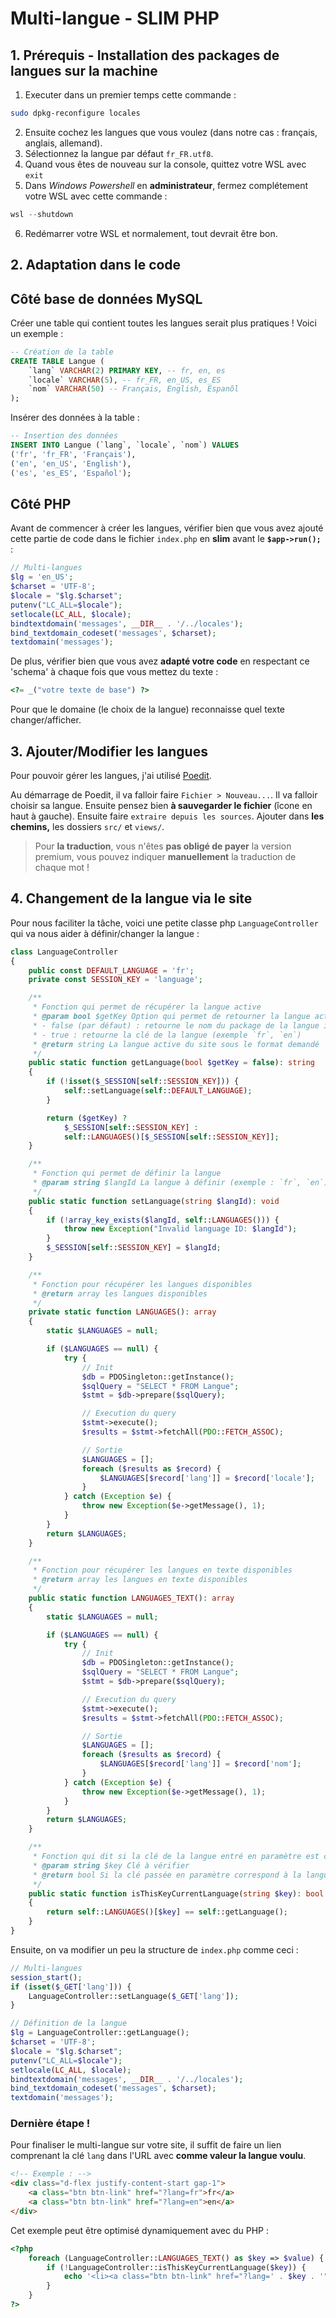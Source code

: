 # Multi-langue - SLIM PHP
## 1. Prérequis - Installation des packages de langues sur la machine
1. Executer dans un premier temps cette commande :
```bash
sudo dpkg-reconfigure locales
```
2. Ensuite cochez les langues que vous voulez (dans notre cas : français, anglais, allemand).
3. Sélectionnez la langue par défaut `fr_FR.utf8`.
4. Quand vous êtes de nouveau sur la console, quittez votre WSL avec `exit`
5. Dans *Windows Powershell* en **administrateur**, fermez complétement votre WSL avec cette commande :
```powershell
wsl --shutdown
``` 
6. Redémarrer votre WSL et normalement, tout devrait être bon.

## 2. Adaptation dans le code
## Côté base de données MySQL
Créer une table qui contient toutes les langues serait plus pratiques ! Voici un exemple :
```sql
-- Création de la table
CREATE TABLE Langue (
    `lang` VARCHAR(2) PRIMARY KEY, -- fr, en, es
    `locale` VARCHAR(5), -- fr_FR, en_US, es_ES
    `nom` VARCHAR(50) -- Français, English, Espanõl
);
```
Insérer des données à la table :
```sql
-- Insertion des données
INSERT INTO Langue (`lang`, `locale`, `nom`) VALUES
('fr', 'fr_FR', 'Français'),
('en', 'en_US', 'English'),
('es', 'es_ES', 'Español');
```

## Côté PHP
Avant de commencer à créer les langues, vérifier bien que vous avez ajouté cette partie de code dans le fichier `index.php` en **slim** avant le **`$app->run();`** :
```php
// Multi-langues
$lg = 'en_US';
$charset = 'UTF-8';
$locale = "$lg.$charset";
putenv("LC_ALL=$locale");
setlocale(LC_ALL, $locale);
bindtextdomain('messages', __DIR__ . '/../locales');
bind_textdomain_codeset('messages', $charset);
textdomain('messages');
```

De plus, vérifier bien que vous avez **adapté votre code** en respectant ce 'schema' à chaque fois que vous mettez du texte :
```php
<?= _("votre texte de base") ?>
```
Pour que le domaine (le choix de la langue) reconnaisse quel texte changer/afficher.

## 3. Ajouter/Modifier les langues
Pour pouvoir gérer les langues, j'ai utilisé [Poedit](https://poedit.net/).

Au démarrage de Poedit, il va falloir faire `Fichier > Nouveau...`. Il va falloir choisir sa langue. Ensuite pensez bien **à sauvegarder le fichier** (îcone en haut à gauche). Ensuite faire `extraire depuis les sources`. Ajouter dans **les chemins,** les dossiers `src/` et `views/`.

> Pour **la traduction**, vous n'êtes **pas obligé de payer** la version premium, vous pouvez indiquer **manuellement** la traduction de chaque mot !


## 4. Changement de la langue via le site
Pour nous faciliter la tâche, voici une petite classe php `LanguageController` qui va nous aider à définir/changer la langue :
```php
class LanguageController
{
    public const DEFAULT_LANGUAGE = 'fr';
    private const SESSION_KEY = 'language';

    /**
     * Fonction qui permet de récupérer la langue active
     * @param bool $getKey Option qui permet de retourner la langue active de différente manière :
     * - false (par défaut) : retourne le nom du package de la langue installée sur le serveur (exemple `fr_FR`, `en_US`)
     * - true : retourne la clé de la langue (exemple `fr`, `en`)
     * @return string La langue active du site sous le format demandé
     */
    public static function getLanguage(bool $getKey = false): string
    {
        if (!isset($_SESSION[self::SESSION_KEY])) {
            self::setLanguage(self::DEFAULT_LANGUAGE);
        }

        return ($getKey) ?
            $_SESSION[self::SESSION_KEY] :
            self::LANGUAGES()[$_SESSION[self::SESSION_KEY]];
    }

    /**
     * Fonction qui permet de définir la langue
     * @param string $langId La langue à définir (exemple : `fr`, `en`)
     */
    public static function setLanguage(string $langId): void
    {
        if (!array_key_exists($langId, self::LANGUAGES())) {
            throw new Exception("Invalid language ID: $langId");
        }
        $_SESSION[self::SESSION_KEY] = $langId;
    }

    /**
     * Fonction pour récupérer les langues disponibles
     * @return array les langues disponibles
     */
    private static function LANGUAGES(): array
    {
        static $LANGUAGES = null;

        if ($LANGUAGES == null) {
            try {
                // Init
                $db = PDOSingleton::getInstance();
                $sqlQuery = "SELECT * FROM Langue";
                $stmt = $db->prepare($sqlQuery);

                // Execution du query
                $stmt->execute();
                $results = $stmt->fetchAll(PDO::FETCH_ASSOC);

                // Sortie
                $LANGUAGES = [];
                foreach ($results as $record) {
                    $LANGUAGES[$record['lang']] = $record['locale'];
                }
            } catch (Exception $e) {
                throw new Exception($e->getMessage(), 1);
            }
        }
        return $LANGUAGES;
    }

    /**
     * Fonction pour récupérer les langues en texte disponibles
     * @return array les langues en texte disponibles
     */
    public static function LANGUAGES_TEXT(): array
    {
        static $LANGUAGES = null;

        if ($LANGUAGES == null) {
            try {
                // Init
                $db = PDOSingleton::getInstance();
                $sqlQuery = "SELECT * FROM Langue";
                $stmt = $db->prepare($sqlQuery);

                // Execution du query
                $stmt->execute();
                $results = $stmt->fetchAll(PDO::FETCH_ASSOC);

                // Sortie
                $LANGUAGES = [];
                foreach ($results as $record) {
                    $LANGUAGES[$record['lang']] = $record['nom'];
                }
            } catch (Exception $e) {
                throw new Exception($e->getMessage(), 1);
            }
        }
        return $LANGUAGES;
    }

    /**
     * Fonction qui dit si la clé de la langue entré en paramètre est celle qui est active
     * @param string $key Clé à vérifier
     * @return bool Si la clé passée en paramètre correspond à la langue actuelle
     */
    public static function isThisKeyCurrentLanguage(string $key): bool
    {
        return self::LANGUAGES()[$key] == self::getLanguage();
    }
}
```
Ensuite, on va modifier un peu la structure de `index.php` comme ceci :
```php
// Multi-langues
session_start();
if (isset($_GET['lang'])) {
    LanguageController::setLanguage($_GET['lang']);
}

// Définition de la langue
$lg = LanguageController::getLanguage();
$charset = 'UTF-8';
$locale = "$lg.$charset";
putenv("LC_ALL=$locale");
setlocale(LC_ALL, $locale);
bindtextdomain('messages', __DIR__ . '/../locales');
bind_textdomain_codeset('messages', $charset);
textdomain('messages');
```

### Dernière étape !
Pour finaliser le multi-langue sur votre site, il suffit de faire un lien comprenant la clé `lang` dans l'URL avec **comme valeur la langue voulu**.

```html
<!-- Exemple : -->
<div class="d-flex justify-content-start gap-1">
    <a class="btn btn-link" href="?lang=fr">fr</a>
    <a class="btn btn-link" href="?lang=en">en</a>
</div>
```
Cet exemple peut être optimisé dynamiquement avec du PHP :
```php
<?php
    foreach (LanguageController::LANGUAGES_TEXT() as $key => $value) {
        if (!LanguageController::isThisKeyCurrentLanguage($key)) {
            echo '<li><a class="btn btn-link" href="?lang=' . $key . '">' . $value . '</a></li>';
        }
    }
?>
```